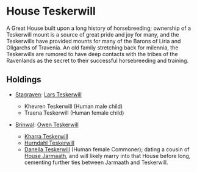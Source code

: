 # House Teskerwill
A Great House built upon a long history of horsebreeding; ownership of a Teskerwill mount is a source of great pride and joy for many, and the Teskerwills have provided mounts for many of the Barons of Liria and Oligarchs of Travenia. An old family stretching back for milennia, the Teskerwills are rumored to have deep contacts with the tribes of the Ravenlands as the secret to their successful horsebreeding and training.

## Holdings
* [Stagraven](/Cities/Stagraven.md): [Lars Teskerwill](/People/LarsTeskerwill.md) 
  * Khevren Teskerwill (Human male child)
  * Traena Teskerwill (Human female child)

* [Brinwal](/Cities/Brinwal.md): [Owen Teskerwill](/People/OwenTeskerwill.md) 
  * [Kharra Teskerwill](/People/KharraTeskerwill.md) 
  * [Hurndahl Teskerwill](/People/HurndahlTeskerwill.md) 
  * [Danella Teskerwill](/People/DanellaTeskerwill.md) (Human female Commoner); dating a cousin of [House Jarmaath](Jarmaath.md), and will likely marry into that House before long, cementing further ties between Jarmaath and Teskerwill.

